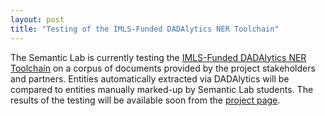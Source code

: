 ```yaml
---
layout: post
title: "Testing of the IMLS-Funded DADAlytics NER Toolchain"
---
```



The Semantic Lab is currently testing the [IMLS-Funded DADAlytics NER Toolchain](http://semlab.io/DADAlytics_ner_demo/) on a corpus of documents provided by the project stakeholders and partners. Entities automatically extracted via DADAlytics will be compared to entities manually marked-up by Semantic Lab students. The results of the testing will be available soon from the [project page](https://semlab.io/projects/).

